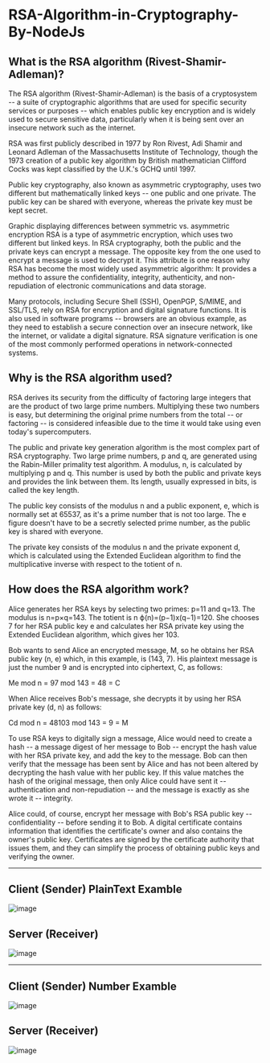 # RSA-Algorithm-in-Cryptography-By-NodeJs
## What is the RSA algorithm (Rivest-Shamir-Adleman)?
The RSA algorithm (Rivest-Shamir-Adleman) is the basis of a cryptosystem -- a suite of cryptographic algorithms that are used for specific security services or purposes -- which enables public key encryption and is widely used to secure sensitive data, particularly when it is being sent over an insecure network such as the internet.

RSA was first publicly described in 1977 by Ron Rivest, Adi Shamir and Leonard Adleman of the Massachusetts Institute of Technology, though the 1973 creation of a public key algorithm by British mathematician Clifford Cocks was kept classified by the U.K.'s GCHQ until 1997.

Public key cryptography, also known as asymmetric cryptography, uses two different but mathematically linked keys -- one public and one private. The public key can be shared with everyone, whereas the private key must be kept secret.

Graphic displaying differences between symmetric vs. asymmetric encryption
RSA is a type of asymmetric encryption, which uses two different but linked keys.
In RSA cryptography, both the public and the private keys can encrypt a message. The opposite key from the one used to encrypt a message is used to decrypt it. This attribute is one reason why RSA has become the most widely used asymmetric algorithm: It provides a method to assure the confidentiality, integrity, authenticity, and non-repudiation of electronic communications and data storage.

Many protocols, including Secure Shell (SSH), OpenPGP, S/MIME, and SSL/TLS, rely on RSA for encryption and digital signature functions. It is also used in software programs -- browsers are an obvious example, as they need to establish a secure connection over an insecure network, like the internet, or validate a digital signature. RSA signature verification is one of the most commonly performed operations in network-connected systems.

## Why is the RSA algorithm used?
RSA derives its security from the difficulty of factoring large integers that are the product of two large prime numbers. Multiplying these two numbers is easy, but determining the original prime numbers from the total -- or factoring -- is considered infeasible due to the time it would take using even today's supercomputers.

The public and private key generation algorithm is the most complex part of RSA cryptography. Two large prime numbers, p and q, are generated using the Rabin-Miller primality test algorithm. A modulus, n, is calculated by multiplying p and q. This number is used by both the public and private keys and provides the link between them. Its length, usually expressed in bits, is called the key length.

The public key consists of the modulus n and a public exponent, e, which is normally set at 65537, as it's a prime number that is not too large. The e figure doesn't have to be a secretly selected prime number, as the public key is shared with everyone.

The private key consists of the modulus n and the private exponent d, which is calculated using the Extended Euclidean algorithm to find the multiplicative inverse with respect to the totient of n.

## How does the RSA algorithm work?
Alice generates her RSA keys by selecting two primes: p=11 and q=13. The modulus is n=p×q=143. The totient is n ϕ(n)=(p−1)x(q−1)=120. She chooses 7 for her RSA public key e and calculates her RSA private key using the Extended Euclidean algorithm, which gives her 103.

Bob wants to send Alice an encrypted message, M, so he obtains her RSA public key (n, e) which, in this example, is (143, 7). His plaintext message is just the number 9 and is encrypted into ciphertext, C, as follows:

Me mod n = 97 mod 143 = 48 = C

When Alice receives Bob's message, she decrypts it by using her RSA private key (d, n) as follows:

Cd mod n = 48103 mod 143 = 9 = M

To use RSA keys to digitally sign a message, Alice would need to create a hash -- a message digest of her message to Bob -- encrypt the hash value with her RSA private key, and add the key to the message. Bob can then verify that the message has been sent by Alice and has not been altered by decrypting the hash value with her public key. If this value matches the hash of the original message, then only Alice could have sent it -- authentication and non-repudiation -- and the message is exactly as she wrote it -- integrity.

Alice could, of course, encrypt her message with Bob's RSA public key -- confidentiality -- before sending it to Bob. A digital certificate contains information that identifies the certificate's owner and also contains the owner's public key. Certificates are signed by the certificate authority that issues them, and they can simplify the process of obtaining public keys and verifying the owner.

<hr>

## Client (Sender) PlainText Examble
![image](https://github.com/MhmoudYahia/RSA-Algorithm-in-Cryptography-By-NodeJs/assets/94763036/524c90be-5098-4377-9f2d-2f9b9ba92ce4)
## Server (Receiver)
![image](https://github.com/MhmoudYahia/RSA-Algorithm-in-Cryptography-By-NodeJs/assets/94763036/93e69f56-4998-4c33-9418-164c63aa83ce)

<hr>

## Client (Sender) Number Examble
![image](https://github.com/MhmoudYahia/RSA-Algorithm-in-Cryptography-By-NodeJs/assets/94763036/c08adf94-961d-4f6f-8c79-5c6f0a59332a)

## Server (Receiver)
![image](https://github.com/MhmoudYahia/RSA-Algorithm-in-Cryptography-By-NodeJs/assets/94763036/d07ea2cc-7702-4796-ab0b-a4a58ef5500e)
